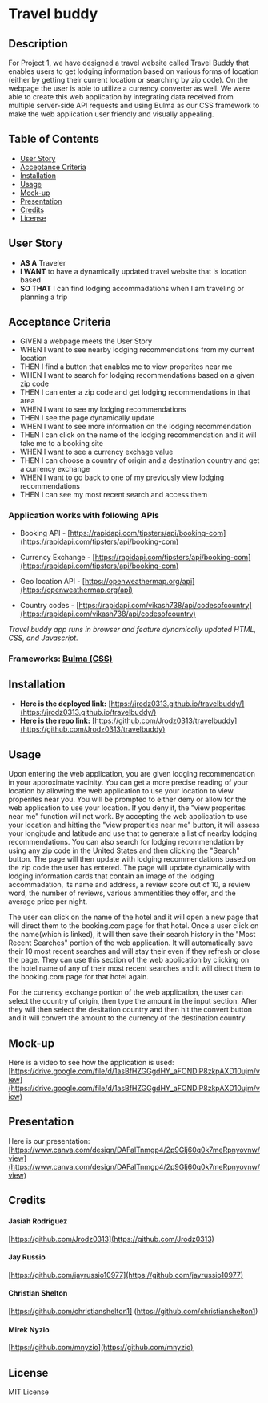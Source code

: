 # Travel buddy

## Description 
For Project 1, we have designed a travel website called Travel Buddy that enables users to get lodging information based on various forms of location (either by getting their current location or searching by zip code). On the webpage the user is able to utilize a currency converter as well. We were able to create this web application by integrating data received from multiple server-side API requests and using Bulma as our CSS framework to make the web application user friendly and visually appealing. 

## Table of Contents 
- [User Story](#user-story)
- [Acceptance Criteria](#acceptance-criteria)
- [Installation](#installation)
- [Usage](#usage)
- [Mock-up](#mock-up)
- [Presentation](#presentation)
- [Credits](#credits)
- [License](#license)

## User Story
- **AS A** Traveler
- **I WANT** to have a dynamically updated travel website that is location based
- **SO THAT** I can find lodging accommadations when I am traveling or planning a trip

## Acceptance Criteria
- GIVEN a webpage meets the User Story
- WHEN I want to see nearby lodging recommendations from my current location
- THEN I find a button that enables me to view properites near me
- WHEN I want to search for lodging recommendations based on a given zip code
- THEN I can enter a zip code and get lodging recommendations in that area
- WHEN I want to see my lodging recommendations
- THEN I see the page dynamically update 
- WHEN I want to see more information on the lodging recommendation
- THEN I can click on the name of the lodging recommendation and it will take me to a booking site
- WHEN I want to see a currency exchage value
- THEN I can choose a country of origin and a destination country and get a currency exchange 
- WHEN I want to go back to one of my previously view lodging recommendations 
- THEN I can see my most recent search and access them


### Application works with following APIs

- Booking API - [https://rapidapi.com/tipsters/api/booking-com](https://rapidapi.com/tipsters/api/booking-com)

- Currency Exchange - [https://rapidapi.com/tipsters/api/booking-com](https://rapidapi.com/tipsters/api/booking-com)

- Geo location API - [https://openweathermap.org/api](https://openweathermap.org/api)

- Country codes - [https://rapidapi.com/vikash738/api/codesofcountry](https://rapidapi.com/vikash738/api/codesofcountry)


*Travel buddy app runs in browser and feature dynamically updated HTML, CSS, and Javascript.*

### Frameworks: [Bulma (CSS)](https://bulma.io/)

## Installation 
- **Here is the deployed link:** [https://jrodz0313.github.io/travelbuddy/](https://jrodz0313.github.io/travelbuddy/)
- **Here is the repo link:** [https://github.com/Jrodz0313/travelbuddy](https://github.com/Jrodz0313/travelbuddy)

## Usage 
Upon entering the web application, you are given lodging recommendation in your approximate vacinity. You can get a more precise reading of your location by allowing the web application to use your location to view properites near you. You will be prompted to either deny or allow for the web application to use your location. If you deny it, the "view properites near me" function will not work. By accepting the web application to use your location and hitting the "view properities near me" button, it will assess your longitude and latitude and use that to generate a list of nearby lodging recommendations. You can also search for lodging recommendation by using any zip code in the United States and then clicking the "Search" button. The page will then update with lodging recommendations based on the zip code the user has entered. The page will update dynamically with lodging information cards that contain an image of the lodging accommadation, its name and address, a review score out of 10, a review word, the number of reviews, various ammentities they offer, and the average price per night. 

The user can click on the name of the hotel and it will open a new page that will direct them to the booking.com page for that hotel. Once a user click on the name(which is linked), it will then save their search history in the "Most Recent Searches" portion of the web application. It will automatically save their 10 most recent searches and will stay their even if they refresh or close the page. They can use this section of the web application by clicking on the hotel name of any of their most recent searches and it will direct them to the booking.com page for that hotel again. 

For the currency exchange portion of the web application, the user can select the country of origin, then type the amount in the input section. After they will then select the desitation country and then hit the convert button and it will convert the amount to the currency of the destination country. 

## Mock-up 
Here is a video to see how the application is used:
[https://drive.google.com/file/d/1asBfHZGGgdHY_aFONDlP8zkpAXD10ujm/view](https://drive.google.com/file/d/1asBfHZGGgdHY_aFONDlP8zkpAXD10ujm/view) 


## Presentation 
Here is our presentation: 
[https://www.canva.com/design/DAFalTnmgp4/2p9GIj60q0k7meRpnyovnw/view](https://www.canva.com/design/DAFalTnmgp4/2p9GIj60q0k7meRpnyovnw/view)

## Credits 

#### Jasiah Rodriguez

[https://github.com/Jrodz0313](https://github.com/Jrodz0313)

#### Jay Russio

[https://github.com/jayrussio10977](https://github.com/jayrussio10977)

#### Christian Shelton

[https://github.com/christianshelton1] (https://github.com/christianshelton1)


#### Mirek Nyzio

[https://github.com/mnyzio](https://github.com/mnyzio)

## License

MIT License